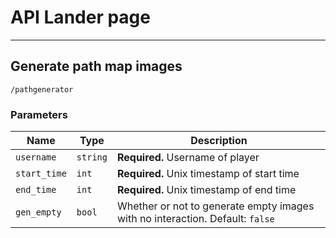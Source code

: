 # API Lander page

***

## Generate path map images
```
/pathgenerator
```

### Parameters

| Name          | Type      | Description |
|---------------|-----------|-------------|
| `username`    | `string`  | **Required.** Username of player |
| `start_time`  | `int`     | **Required.** Unix timestamp of start time |
| `end_time`    | `int`     | **Required.** Unix timestamp of end time |
| `gen_empty`   | `bool`    | Whether or not to generate empty images with no interaction. Default: `false` |